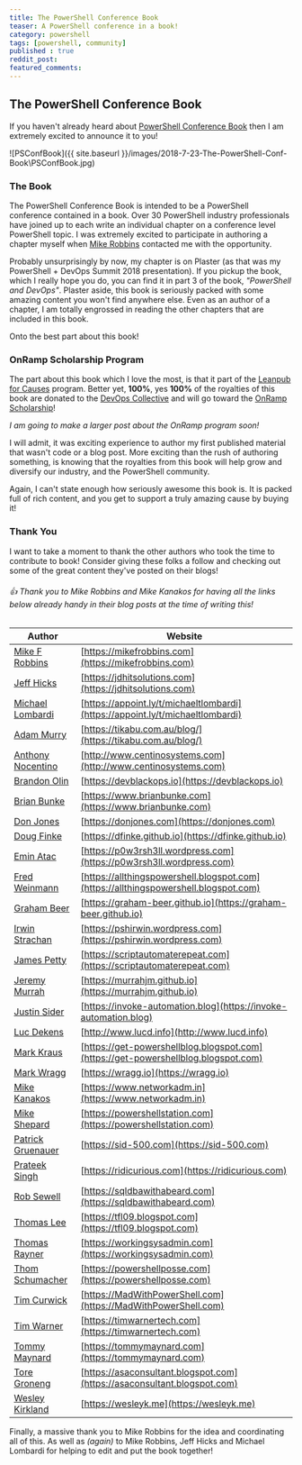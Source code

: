 ```yaml
---
title: The PowerShell Conference Book
teaser: A PowerShell conference in a book!
category: powershell
tags: [powershell, community]
published : true
reddit_post:
featured_comments:
---
```


## The PowerShell Conference Book

If you haven't already heard about [PowerShell Conference Book][PowerShell Conference Book] then I am extremely excited to announce it to you!

![PSConfBook]({{ site.baseurl }}/images/2018-7-23-The-PowerShell-Conf-Book\PSConfBook.jpg)

### The Book

The PowerShell Conference Book is intended to be a PowerShell conference contained in a book.  Over 30 PowerShell industry professionals have joined up to each write an individual chapter on a conference level PowerShell topic.  I was extremely excited to participate in authoring a chapter myself when [Mike Robbins][Mike Robbins] contacted me with the opportunity.

Probably unsurprisingly by now, my chapter is on Plaster (as that was my PowerShell + DevOps Summit 2018 presentation).  If you pickup the book, which I really hope you do, you can find it in part 3 of the book, _"PowerShell and DevOps"_.  Plaster aside, this book is seriously packed with some amazing content you won't find anywhere else.  Even as an author of a chapter, I am totally engrossed in reading the other chapters that are included in this book.

Onto the best part about this book!

### OnRamp Scholarship Program

The part about this book which I love the most, is that it part of the [Leanpub for Causes][Leanpub for Causes] program.  Better yet, **100%**, yes **100%** of the royalties of this book are donated to the [DevOps Collective][DevOps Collective] and will go toward the [OnRamp Scholarship][OnRamp Scholarship]!

_I am going to make a larger post about the OnRamp program soon!_

I will admit, it was exciting experience to author my first published material that wasn't code or a blog post.  More exciting than the rush of authoring something, is knowing that the royalties from this book will help grow and diversify our industry, and the PowerShell community.

Again, I can't state enough how seriously awesome this book is.  It is packed full of rich content, and you get to support a truly amazing cause by buying it!

### Thank You

I want to take a moment to thank the other authors who took the time to contribute to book! Consider giving these folks a follow and checking out some of the great content they've posted on their blogs!

###### 👍 _Thank you to Mike Robbins and Mike Kanakos for having all the links below already handy in their blog posts at the time of writing this!_

| Author | Website |
| --- | --- |
| [Mike F Robbins](https://twitter.com/mikefrobbins) | [https://mikefrobbins.com](https://mikefrobbins.com) |
| [Jeff Hicks](https://twitter.com/JeffHicks) | [https://jdhitsolutions.com](https://jdhitsolutions.com) |
| [Michael Lombardi](https://twitter.com/barbariankb) | [https://appoint.ly/t/michaeltlombardi](https://appoint.ly/t/michaeltlombardi) |
| [Adam Murry](https://twitter.com/muzzar78) | [https://tikabu.com.au/blog/](https://tikabu.com.au/blog/) |
| [Anthony Nocentino](https://twitter.com/nocentino) | [http://www.centinosystems.com](http://www.centinosystems.com) |
| [Brandon Olin](https://twitter.com/devblackops) | [https://devblackops.io](https://devblackops.io) |
| [Brian Bunke](https://twitter.com/brianbunke) | [https://www.brianbunke.com](https://www.brianbunke.com) |
| [Don Jones](https://twitter.com/concentrateddon) | [https://donjones.com](https://donjones.com) |
| [Doug Finke](https://twitter.com/dfinke) | [https://dfinke.github.io](https://dfinke.github.io) |
| [Emin Atac](https://twitter.com/p0w3rsh3ll) | [https://p0w3rsh3ll.wordpress.com](https://p0w3rsh3ll.wordpress.com) |
| [Fred Weinmann](https://twitter.com/fredweinmann) | [https://allthingspowershell.blogspot.com](https://allthingspowershell.blogspot.com) |
| [Graham Beer](https://twitter.com/GKBeer) | [https://graham-beer.github.io](https://graham-beer.github.io) |
| [Irwin Strachan](https://twitter.com/IrwinStrachan) | [https://pshirwin.wordpress.com](https://pshirwin.wordpress.com) |
| [James Petty](https://twitter.com/PSJamesP) | [https://scriptautomaterepeat.com](https://scriptautomaterepeat.com) |
| [Jeremy Murrah](https://twitter.com/JeremyMurrah) | [https://murrahjm.github.io](https://murrahjm.github.io) |
| [Justin Sider](https://twitter.com/jpsider) | [https://invoke-automation.blog](https://invoke-automation.blog) |
| [Luc Dekens](https://twitter.com/LucD22) | [http://www.lucd.info](http://www.lucd.info) |
| [Mark Kraus](https://twitter.com/markekraus) | [https://get-powershellblog.blogspot.com](https://get-powershellblog.blogspot.com) |
| [Mark Wragg](https://twitter.com/markwragg) | [https://wragg.io](https://wragg.io) |
| [Mike Kanakos](https://twitter.com/MikeKanakos) | [https://www.networkadm.in](https://www.networkadm.in) |
| [Mike Shepard](https://twitter.com/MikeShepard70) | [https://powershellstation.com](https://powershellstation.com) |
| [Patrick Gruenauer](https://twitter.com/pewa2303) | [https://sid-500.com](https://sid-500.com) |
| [Prateek Singh](https://twitter.com/SinghPrateik) | [https://ridicurious.com](https://ridicurious.com) |
| [Rob Sewell](https://twitter.com/sqldbawithbeard) | [https://sqldbawithabeard.com](https://sqldbawithabeard.com) |
| [Thomas Lee](https://twitter.com/doctordns) | [https://tfl09.blogspot.com](https://tfl09.blogspot.com) |
| [Thomas Rayner](https://twitter.com/MrThomasRayner) | [https://workingsysadmin.com](https://workingsysadmin.com) |
| [Thom Schumacher](https://twitter.com/driberif) | [https://powershellposse.com](https://powershellposse.com) |
| [Tim Curwick](https://twitter.com/MadWPowerShell) | [https://MadWithPowerShell.com](https://MadWithPowerShell.com) |
| [Tim Warner](https://twitter.com/TechTrainerTim) | [https://timwarnertech.com](https://timwarnertech.com) |
| [Tommy Maynard](https://twitter.com/thetommymaynard) | [https://tommymaynard.com](https://tommymaynard.com) |
| [Tore Groneng](https://twitter.com/ToreGroneng) | [https://asaconsultant.blogspot.com](https://asaconsultant.blogspot.com) |
| [Wesley Kirkland](https://twitter.com/unleashthecloud) | [https://wesleyk.me](https://wesleyk.me) |

Finally, a massive thank you to Mike Robbins for the idea and coordinating all of this.  As well as *(again)* to Mike Robbins, Jeff Hicks and Michael Lombardi for helping to edit and put the book together!

[PowerShell Conference Book]:https://leanpub.com/powershell-conference-book
[Mike Robbins]:https://twitter.com/mikefrobbins
[Leanpub for Causes]:https://leanpub.com/causes
[DevOps Collective]:https://devopscollective.org/
[OnRamp ScholarShip]:https://powershell.org/summit/summit-onramp/onramp-scholarship/
